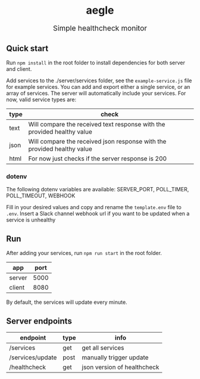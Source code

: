 <h1 align="center">aegle</h1>
<p align="center" style="font-size: 1.2rem;">Simple healthcheck monitor</p>

## Quick start
Run `npm install` in the root folder to install dependencies for both server and client.

Add services to the ./server/services folder, see the `example-service.js` file for example services. You can add and export either a single service, or an array of services. The server will automatically include your services. For now, valid service types are:

| type   | check |
|--------|-------|
| text | Will compare the received text response with the provided healthy value |
| json | Will compare the received json response with the provided healthy value |
| html | For now just checks if the server response is 200 |

### dotenv
The following dotenv variables are available: SERVER_PORT, POLL_TIMER, POLL_TIMEOUT, WEBHOOK

Fill in your desired values and copy and rename the `template.env` file to `.env`. Insert a Slack channel webhook url if you want to be updated when a service is unhealthy

## Run
After adding your services, run `npm run start` in the root folder.

| app    | port |
|--------|------|
| server | 5000 |
| client | 8080 |

By default, the services will update every minute.

## Server endpoints
| endpoint         | type | info                        |
|------------------|------|-----------------------------|
| /services        | get  | get all services            |
| /services/update | post | manually trigger update     |
| /healthcheck     | get  | json version of healthcheck |
